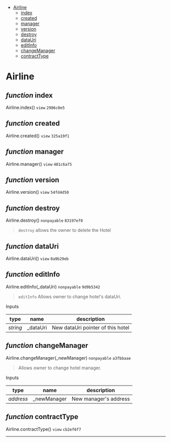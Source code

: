 * [Airline](#airline)
  * [index](#function-index)
  * [created](#function-created)
  * [manager](#function-manager)
  * [version](#function-version)
  * [destroy](#function-destroy)
  * [dataUri](#function-datauri)
  * [editInfo](#function-editinfo)
  * [changeManager](#function-changemanager)
  * [contractType](#function-contracttype)

# Airline


## *function* index

Airline.index() `view` `2986c0e5`





## *function* created

Airline.created() `view` `325a19f1`





## *function* manager

Airline.manager() `view` `481c6a75`





## *function* version

Airline.version() `view` `54fd4d50`





## *function* destroy

Airline.destroy() `nonpayable` `83197ef0`

> `destroy` allows the owner to delete the Hotel




## *function* dataUri

Airline.dataUri() `view` `8a9b29eb`





## *function* editInfo

Airline.editInfo(_dataUri) `nonpayable` `9d9b5342`

> `editInfo` Allows owner to change hotel's dataUri.

Inputs

| **type** | **name** | **description** |
|-|-|-|
| *string* | _dataUri | New dataUri pointer of this hotel |


## *function* changeManager

Airline.changeManager(_newManager) `nonpayable` `a3fbbaae`

> Allows owner to change hotel manager.

Inputs

| **type** | **name** | **description** |
|-|-|-|
| *address* | _newManager | New manager's address |


## *function* contractType

Airline.contractType() `view` `cb2ef6f7`






---